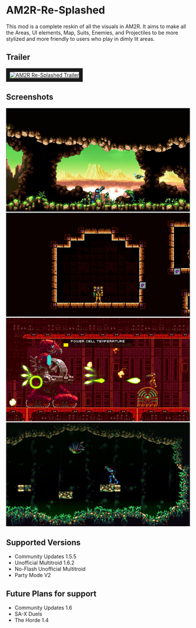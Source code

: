 # AM2R-Re-Splashed

This mod is a complete reskin of all the visuals in AM2R.  It aims to make all the Areas, UI elements, Map, Suits, Enemies, and Projectiles to be more stylized and more friendly to users who play in dimly lit areas.
## Trailer

<a href="http://www.youtube.com/watch?feature=player_embedded&v=QNtEB86wgjs" target="_blank"><img src="https://github.com/AbyssalCreature/AM2R-Re-Splashed/blob/readme-updates/assets/Screenshot%202024-02-19% 223411.png" alt="AM2R Re-Splashed Trailer" width="1280" height="720" border="10" /></a>

## Screenshots

![First hall](https://github.com/AbyssalCreature/AM2R-Re-Splashed/blob/readme-updates/assets/Screenshot%202024-02-19%20221422.png)
![Varia](https://github.com/AbyssalCreature/AM2R-Re-Splashed/blob/readme-updates/assets/Screenshot%202024-02-19%20214927.png)
![Tank](https://github.com/AbyssalCreature/AM2R-Re-Splashed/blob/readme-updates/assets/Screenshot%202024-02-19%20221217.png)
![Alpha](https://github.com/AbyssalCreature/AM2R-Re-Splashed/blob/readme-updates/assets/Screenshot%202024-02-19%20222053.png)

## Supported Versions

- Community Updates 1.5.5
- Unofficial Multitroid 1.6.2
- No-Flash Unofficial Multitroid
- Party Mode V2

## Future Plans for support

- Community Updates 1.6
- SA-X Duels
- The Horde 1.4
